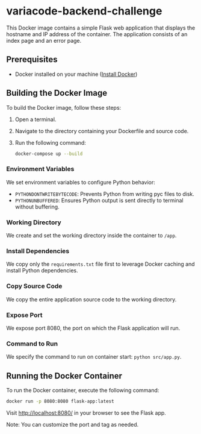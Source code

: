 # variacode-backend-challenge

This Docker image contains a simple Flask web application that displays the hostname and IP address of the container. The application consists of an index page and an error page.

## Prerequisites

- Docker installed on your machine ([Install Docker](https://docs.docker.com/get-docker/))

## Building the Docker Image

To build the Docker image, follow these steps:

1. Open a terminal.
2. Navigate to the directory containing your Dockerfile and source code.
3. Run the following command:

   ```bash
   docker-compose up --build
   ```

### Environment Variables

We set environment variables to configure Python behavior:

- `PYTHONDONTWRITEBYTECODE`: Prevents Python from writing pyc files to disk.
- `PYTHONUNBUFFERED`: Ensures Python output is sent directly to terminal without buffering.

### Working Directory

We create and set the working directory inside the container to `/app`.

### Install Dependencies

We copy only the `requirements.txt` file first to leverage Docker caching and install Python dependencies.

### Copy Source Code

We copy the entire application source code to the working directory.

### Expose Port

We expose port 8080, the port on which the Flask application will run.

### Command to Run

We specify the command to run on container start: `python src/app.py`.

## Running the Docker Container

To run the Docker container, execute the following command:

```bash
docker run -p 8080:8080 flask-app:latest
```

Visit [http://localhost:8080/](http://localhost:8080/) in your browser to see the Flask app.

Note: You can customize the port and tag as needed.

